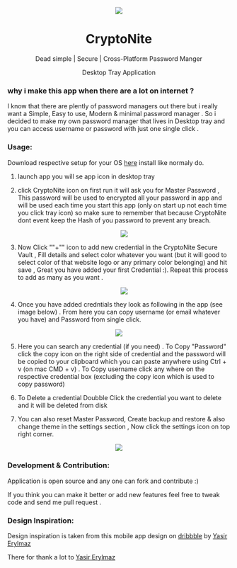 <div>
<p align="center">
   <img src="https://i.imgur.com/6OXDHAq.png"> 
</p>

<p align="center">
    <h1 align="center">CryptoNite</h1>
    <p align="center">Dead simple | Secure | Cross-Platform Password Manger </p>
    <p align="center">Desktop Tray Application</p>
</p>
</div>

### why i make this app when there are a lot on internet ?

I  know that there are plently of password managers out there but i really want a Simple, Easy to use, Modern  & minimal password manager . So i decided to make my own password manager that lives in Desktop tray and you can access username or password with just one single click .

### Usage:



Download respective setup for your OS [here](https://github.com/arslanmughal5566/CryptoNite/releases) install like normaly do.

1.  launch app you will se app icon in desktop tray 

2. click CryptoNite icon on first run it will ask you for Master Password , This password will be used to encrypted all your password in app and will be used each time you start this app (only on start up not each time you click tray icon) so make sure to remember that because CryptoNite dont event keep the Hash of you password to prevent any breach. 
   
   <p align="center"> 
       <img src="https://i.imgur.com/0VTiIlJ.png">
   </p>

3. Now Click ""+"" icon to add new credential in the CryptoNite Secure Vault , Fill details and select color whatever you want (but it will good to select color of that website logo or any primary color belonging) and hit save , Great you have added your first Credential :). Repeat this process to add as many as you want .
   
   <p align="center">
    <img src="https://i.imgur.com/CXex9hN.png">
   </p>

4.  Once you have added credntials they look as following in the app (see image below) . From here you can copy username (or email whatever you have) and Password from single click.
   
   <p align="center">
    <img src="https://i.imgur.com/QQ1W3nk.png">
   </p>

5.  Here you can search any credential (if you need) . To Copy "Password" click the copy icon on the right side of credential and the password will be copied to your clipboard which you can paste anywhere using Ctrl + v (on mac CMD + v) . To Copy username click any where on the respective credential box (excluding the copy icon which is used to copy password)

6. To Delete a credential Doubble Click the credential you want to delete and it will be deleted from disk

7. You can also reset Master Password, Create backup and restore & also change theme in the settings section , Now click the settings icon on top right corner.

<p align="center">
 <img src="https://i.imgur.com/ymXt7IS.png">
</p>

### Development & Contribution:

Application is open source and any one can fork and contribute :)

If you think you can make it better or add new features feel free to tweak code and send me pull request .



### Design Inspiration:

Design inspiration is taken from this mobile app design on [dribbble](https://dribbble.com/shots/6155725-Password-Manager?utm_source=Clipboard_Shot&utm_campaign=yasir&utm_content=Password%20Manager&utm_medium=Social_Share) by [Yasir Erylmaz](https://www.instagram.com/yasirbugra/)

There for thank a lot to [Yasir Erylmaz](https://www.instagram.com/yasirbugra/)



